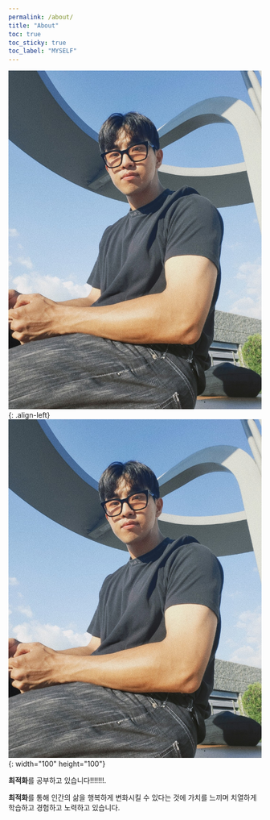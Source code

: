 ```yaml
---
permalink: /about/
title: "About"
toc: true
toc_sticky: true
toc_label: "MYSELF"
---
```


![image](/assets/images/2.jpg)
{: .align-left}
![image](/assets/images/2.jpg)
{: width="100" height="100"}

**최적화**를 공부하고 있습니다!!!!!!!.

**최적화**를 통해 인간의 삶을 행복하게 변화시킬 수 있다는 것에 가치를 느끼며 치열하게 학습하고 경험하고 노력하고 있습니다.
